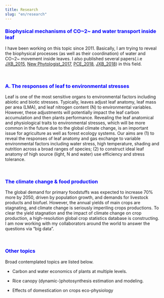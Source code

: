 ```yaml
---
title: Research
slug: "en/research"
---
```


### <span style = "color:blue"> Biophysical mechanisms of CO~2~ and water transport inside leaf </span>

I have been working on this topic since 2011. Basically, I am trying to reveal the biophysical processes (as well as their coordination) of water and CO~2~ movement inside leaves. I also published several papers(.i.e [JXB_2015](https://doi.org/10.1093/jxb/eru434), [New Phytologist_2017](https://doi.org/10.1111/nph.14186), [PCE_2018](https://doi.org/10.1111/pce.13111), [JXB_2018](https://doi.org/10.1093/jxb/ery188)) in this field. 


</br>


### <span style = "color:blue"> A. The responses of leaf to environmental stresses </span>

Leaf is one of the most sensitive organs to environmental factors including abiotic and biotic stresses. Typically, leaves adjust leaf anatomy, leaf mass per area (LMA), and leaf nitrogen content (N) to environmental variables. However, these adjustments will potentially impact the leaf carbon accumulation and then plants performance. Revealing the leaf anatomical and physiological traits to environmental stresses, which will be more common in the future due to the global climate change, is an important issue for agriculture as well as forest ecology systems. Our aims are (1) to reveal the responses of leaf anatomy and gas exchange to variable environmental factors including water stress, high temperature, shading and nutrition across a broad ranges of species; (2) to construct ideal leaf anatomy of high source (light, N and water) use efficiency and stress tolerance.

</br>


### <span style = "color:blue"> The climate change & food production </span>

The global demand for primary foodstuffs was expected to increase 70% more by 2050, driven by population growth, and demands for livestock products and biofuel. However, the annual yields of main crops are stagnating, and climate change is seriously imperiling crops productions. To clear the yield stagnation and the impact of climate change on crop production, a high-resolution global crop statistics database is constructing. I am now working with my collaborators around the world to answer the questions via “big data”.

</br>


### <span style = "color:blue"> Other topics </span>

Broad contemplated topics are listed below. 

- Carbon and water economics of plants at multiple levels.

- Rice canopy (dynamic-)photosynthesis estimation and modeling.

- Effects of domestication on crops eco-physiology



